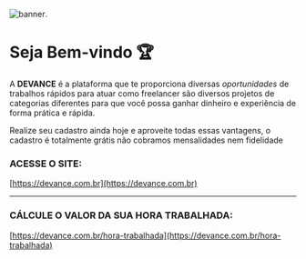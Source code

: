 ![banner](https://devance.com.br/site/img/banner-email.jpg "devance").

# Seja Bem-vindo 🏆

A **DEVANCE** é a plataforma que te proporciona diversas *oportunidades* de trabalhos rápidos para atuar como freelancer são diversos projetos de categorias diferentes para que você possa ganhar dinheiro e experiência de forma prática e rápida. 

Realize seu cadastro ainda hoje e aproveite todas essas vantagens, o cadastro é totalmente grátis não cobramos mensalidades nem fidelidade

### ACESSE O SITE:

[https://devance.com.br](https://devance.com.br)

------------------------------------------------------------------------

### CÁLCULE O VALOR DA SUA HORA TRABALHADA:

[https://devance.com.br/hora-trabalhada](https://devance.com.br/hora-trabalhada)

